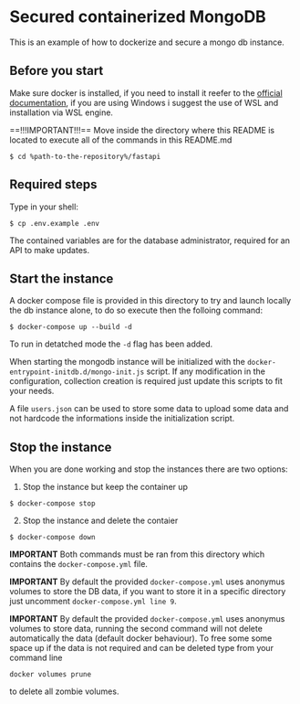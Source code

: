 # Secured containerized MongoDB
This is an example of how to dockerize and secure a mongo db instance.

## Before you start
Make sure docker is installed, if you need to install it reefer to the [official documentation](https://docs.docker.com/engine/install/), if you are using Windows i suggest the use of WSL and installation via WSL engine.

==!!!IMPORTANT!!!==
Move inside the directory where this README is located to execute all of the commands in this README.md
```shell
$ cd %path-to-the-repository%/fastapi
```

##  Required steps
Type in your shell:
```shell
$ cp .env.example .env
``` 
The contained variables are for the database administrator, required for an API to make updates.

## Start the instance
A docker compose file is provided in this directory to try and launch locally the db instance alone, to do so execute then the folloing command:
```shell
$ docker-compose up --build -d
```

To run in detatched mode the ```-d``` flag has been added.

When starting the mongodb instance will be initialized with the `docker-entrypoint-initdb.d/mongo-init.js` script. If any modification in the configuration, collection creation is required just update this scripts to fit your needs.

A file `users.json` can be used to store some data to upload some data and not hardcode the informations inside the initialization script.
## Stop the instance
When you are done working and stop the instances there are two options:
1. Stop the instance but keep the container up 
```shell
$ docker-compose stop
```

2. Stop the instance and delete the contaier
```shell
$ docker-compose down
```

**IMPORTANT** Both commands must be ran from this directory which contains the `docker-compose.yml` file.

**IMPORTANT** By default the provided `docker-compose.yml` uses anonymus volumes to store the DB data, if you want to store it in a specific directory just uncomment `docker-compose.yml line 9`.

**IMPORTANT** By default the provided `docker-compose.yml` uses anonymus volumes to store data, running the second command will not delete automatically the data (default docker behaviour). To free some some space up if the data is not required and can be deleted type from your command line
```shell
docker volumes prune
```
to delete all zombie volumes.
